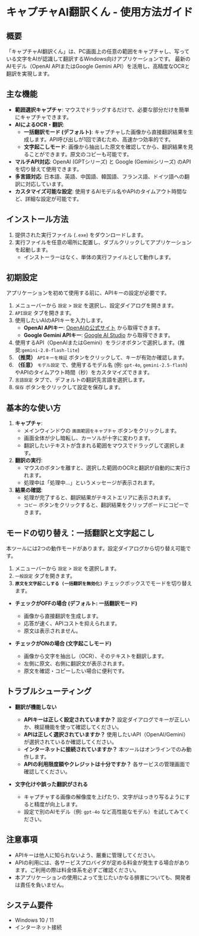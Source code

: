 # キャプチャAI翻訳くん - 使用方法ガイド

## 概要

「キャプチャAI翻訳くん」は、PC画面上の任意の範囲をキャプチャし、写っている文字をAIが認識して翻訳するWindows向けアプリケーションです。
最新のAIモデル（OpenAI APIまたはGoogle Gemini API）を活用し、高精度なOCRと翻訳を実現します。

## 主な機能

- **範囲選択キャプチャ**: マウスでドラッグするだけで、必要な部分だけを簡単にキャプチャできます。
- **AIによるOCR・翻訳**:
    - **一括翻訳モード (デフォルト)**: キャプチャした画像から直接翻訳結果を生成します。API呼び出しが1回で済むため、高速かつ効率的です。
    - **文字起こしモード**: 画像から抽出した原文を確認してから、翻訳結果を見ることができます。原文のコピーも可能です。
- **マルチAPI対応**: OpenAI (GPTシリーズ) と Google (Geminiシリーズ) のAPIを切り替えて使用できます。
- **多言語対応**: 日本語、英語、中国語、韓国語、フランス語、ドイツ語への翻訳に対応しています。
- **カスタマイズ可能な設定**: 使用するAIモデル名やAPIのタイムアウト時間など、詳細な設定が可能です。

## インストール方法

1.  提供された実行ファイル (`.exe`) をダウンロードします。
2.  実行ファイルを任意の場所に配置し、ダブルクリックしてアプリケーションを起動します。
    - インストーラーはなく、単体の実行ファイルとして動作します。

## 初期設定

アプリケーションを初めて使用する前に、APIキーの設定が必要です。

1.  メニューバーから `設定` > `設定` を選択し、設定ダイアログを開きます。
2.  `API設定` タブを開きます。
3.  使用したいAIのAPIキーを入力します。
    - **OpenAI APIキー**: [OpenAIの公式サイト](https://platform.openai.com/api-keys) から取得できます。
    - **Google Gemini APIキー**: [Google AI Studio](https://makersuite.google.com/app/apikey) から取得できます。
4.  使用するAPI（OpenAIまたはGemini）をラジオボタンで選択します。(推奨:`gemini-2.0-flash-lite`)
5.  **（推奨）** `APIキーを検証` ボタンをクリックして、キーが有効か確認します。
6.  **（任意）** `モデル設定` で、使用するモデル名 (例: `gpt-4o`, `gemini-2.5-flash`) やAPIのタイムアウト時間（秒）をカスタマイズできます。
7.  `言語設定` タブで、デフォルトの翻訳先言語を選択します。
8.  `保存` ボタンをクリックして設定を保存します。

## 基本的な使い方

1.  **キャプチャ**:
    - メインウィンドウの `画面範囲をキャプチャ` ボタンをクリックします。
    - 画面全体が少し暗転し、カーソルが十字に変わります。
    - 翻訳したいテキストが含まれる範囲をマウスでドラッグして選択します。
2.  **翻訳の実行**:
    - マウスのボタンを離すと、選択した範囲のOCRと翻訳が自動的に実行されます。
    - 処理中は「処理中...」というメッセージが表示されます。
3.  **結果の確認**:
    - 処理が完了すると、翻訳結果がテキストエリアに表示されます。
    - `コピー` ボタンをクリックすると、翻訳結果をクリップボードにコピーできます。

## モードの切り替え：一括翻訳と文字起こし

本ツールには2つの動作モードがあります。設定ダイアログから切り替え可能です。

1.  メニューバーから `設定` > `設定` を選択します。
2.  `一般設定` タブを開きます。
3.  **`原文を文字起こしする (一括翻訳を無効化)`** チェックボックスでモードを切り替えます。

-   **チェックがOFFの場合 (デフォルト: 一括翻訳モード)**
    - 画像から直接翻訳を生成します。
    - 応答が速く、APIコストを抑えられます。
    - 原文は表示されません。

-   **チェックがONの場合 (文字起こしモード)**
    - 画像から文字を抽出し（OCR）、そのテキストを翻訳します。
    - 左側に原文、右側に翻訳文が表示されます。
    - 原文を確認・コピーしたい場合に便利です。

## トラブルシューティング

-   **翻訳が機能しない**
    - **APIキーは正しく設定されていますか？** 設定ダイアログでキーが正しいか、検証機能を使って確認してください。
    - **APIは正しく選択されていますか？** 使用したいAPI（OpenAI/Gemini）が選択されているか確認してください。
    - **インターネットに接続されていますか？** 本ツールはオンラインでのみ動作します。
    - **APIの利用限度額やクレジットは十分ですか？** 各サービスの管理画面で確認してください。

-   **文字化けや誤った翻訳がされる**
    - キャプチャする画像の解像度を上げたり、文字がはっきり写るようにすると精度が向上します。
    - 設定で別のAIモデル（例: `gpt-4o` など高性能なモデル）を試してみてください。

## 注意事項

-   APIキーは他人に知られないよう、厳重に管理してください。
-   APIの利用には、各サービスプロバイダが定める料金が発生する場合があります。ご利用の際は料金体系を必ずご確認ください。
-   本アプリケーションの使用によって生じたいかなる損害についても、開発者は責任を負いません。

## システム要件

-   Windows 10 / 11
-   インターネット接続

